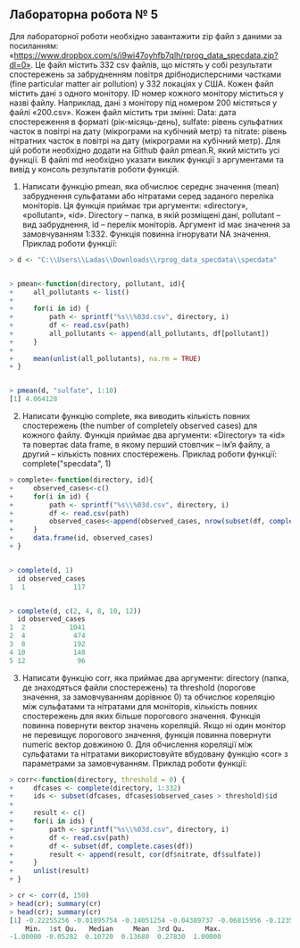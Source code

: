 ## Лабораторна робота № 5
Для лабораторної роботи необхідно завантажити zip файл з даними за посиланням: «https://www.dropbox.com/s/i9wi47oyhfb7qlh/rprog_data_specdata.zip?dl=0».
Це файл містить 332 csv файлів, що містять у собі результати спостережень за забрудненням повітря дрібнодисперсними частками (fine particular matter air pollution) у 332 локаціях у США. Кожен файл містить дані з одного монітору. ID номер кожного монітору міститься у назві файлу. Наприклад, дані з монітору під номером 200 містяться у файлі «200.csv». Кожен файл містить три змінні: Data: дата спостереження в форматі (рік-місяць-день), sulfate: рівень сульфатних часток в повітрі на дату (мікрограми на кубічний метр) та nitrate: рівень нітратних часток в повітрі на дату (мікрограми на кубічний метр). Для цій роботи необхідно додати на Github файл pmean.R, який містить усі функції. В файлі md необхідно указати виклик функції з аргументами та вивід у консоль результатів роботи функцій.
1.	Написати функцію pmean, яка обчислює середнє значення (mean) забруднення сульфатами або нітратами серед заданого переліка моніторів. Ця функція приймає три аргументи: «directory», «pollutant», «id». Directory – папка, в якій розміщені дані, pollutant – вид забруднення, id – перелік моніторів. Аргумент id має значення за замовчуванням 1:332. Функція повинна ігнорувати NA значення. Приклад роботи функції:
```r
> d <- "C:\\Users\\Ladas\\Downloads\\rprog_data_specdata\\specdata"


> pmean<-function(directory, pollutant, id){
+     all_pollutants <- list()
+     
+     for(i in id) {
+         path <- sprintf("%s\\%03d.csv", directory, i)
+         df <- read.csv(path)
+         all_pollutants <- append(all_pollutants, df[pollutant])
+     }
+     
+     mean(unlist(all_pollutants), na.rm = TRUE)
+ }


> pmean(d, "sulfate", 1:10)
[1] 4.064128
```

2.	Написати функцію complete, яка виводить кількість повних спостережень (the number of completely observed cases) для кожного файлу. Функція приймає два аргументи: «Directory» та «id» та повертає data frame, в якому перший стовпчик – ім’я файлу, а другий – кількість повних спостережень. Приклад роботи функції:
complete("specdata", 1)
```r
> complete<-function(directory, id){
+     observed_cases<-c()
+     for(i in id) {
+         path <- sprintf("%s\\%03d.csv", directory, i)
+         df <- read.csv(path)
+         observed_cases<-append(observed_cases, nrow(subset(df, complete.cases(df))))
+     }
+     data.frame(id, observed_cases)
+ }


> complete(d, 1)
  id observed_cases
1  1            117


> complete(d, c(2, 4, 8, 10, 12))
  id observed_cases
1  2           1041
2  4            474
3  8            192
4 10            148
5 12             96
```

3.	Написати функцію corr, яка приймає два аргументи: directory (папка, де знаходяться файли спостережень) та threshold (порогове значення, за замовчуванням дорівнює 0) та обчислює кореляцію між сульфатами та нітратами для моніторів, кількість повних спостережень для яких більше порогового значення. Функція повинна повернути вектор значень кореляцій. Якщо ні один монітор не перевищує порогового значення, функція повинна повернути numeric вектор довжиною 0. Для обчислення кореляції між сульфатами та нітратами використовуйте вбудовану функцію «cor» з параметрами за замовчуванням.
Приклад роботи функції:
```r
> corr<-function(directory, threshold = 0) {
+     dfcases <- complete(directory, 1:332)
+     ids <- subset(dfcases, dfcases$observed_cases > threshold)$id
+     
+     result <- c()
+     for(i in ids) {
+         path <- sprintf("%s\\%03d.csv", directory, i)
+         df <- read.csv(path)
+         df <- subset(df, complete.cases(df))
+         result <- append(result, cor(df$nitrate, df$sulfate))
+     }
+     unlist(result)
+ }

> cr <- corr(d, 150)
> head(cr); summary(cr)
> head(cr); summary(cr)
[1] -0.22255256 -0.01895754 -0.14051254 -0.04389737 -0.06815956 -0.12350667
    Min.  1st Qu.   Median     Mean  3rd Qu.     Max. 
-1.00000 -0.05282  0.10720  0.13680  0.27830  1.00000 
```
